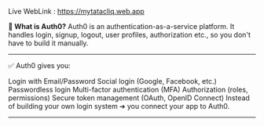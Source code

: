 Live WebLink : https://mytatacliq.web.app


**🚀 What is Auth0?**
Auth0 is an authentication-as-a-service platform.
It handles login, signup, logout, user profiles, authorization etc., so you don't have to build it manually.

----

✅ Auth0 gives you:

Login with Email/Password
Social login (Google, Facebook, etc.)
Passwordless login
Multi-factor authentication (MFA)
Authorization (roles, permissions)
Secure token management (OAuth, OpenID Connect)
Instead of building your own login system ➔ you connect your app to Auth0.

----
